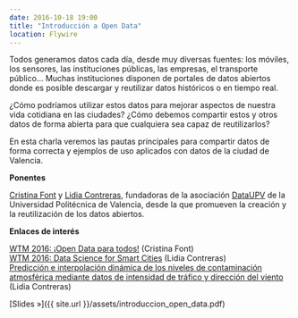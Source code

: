 ```yaml
---
date: 2016-10-18 19:00
title: "Introducción a Open Data"
location: Flywire
---
```


Todos generamos datos cada día, desde muy diversas fuentes: los móviles, los sensores, las instituciones públicas, las empresas, el transporte público... Muchas instituciones disponen de portales de datos abiertos donde es posible descargar y reutilizar datos históricos o en tiempo real.

¿Cómo podríamos utilizar estos datos para mejorar aspectos de nuestra vida cotidiana en las ciudades? ¿Cómo debemos compartir estos y otros datos de forma abierta para que cualquiera sea capaz de reutilizarlos?

En esta charla veremos las pautas principales para compartir datos de forma correcta y ejemplos de uso aplicados con datos de la ciudad de Valencia.

**Ponentes**

[Cristina Font](https://twitter.com/Cristina_Ipunto) y [Lidia Contreras](https://twitter.com/liconoc), fundadoras de la asociación [DataUPV](http://dataupv.webs.upv.es) de la Universidad Politécnica de Valencia, desde la que promueven la creación y la reutilización de los datos abiertos.

**Enlaces de interés**

[WTM 2016: ¡Open Data para todos!](https://www.youtube.com/watch?v=efqKs5_T5m0&list=PLEVmzMLj8nAMIIB6qKsqKMcrKfwY3Cv5T&index=13) (Cristina Font)  
[WTM 2016: Data Science for Smart Cities](https://www.youtube.com/watch?v=ojtNYeAhCuc&list=PLEVmzMLj8nAMIIB6qKsqKMcrKfwY3Cv5T&index=12) (Lidia Contreras)  
[Predicción e interpolación dinámica de los niveles de contaminación atmosférica mediante datos de intensidad de tráfico y dirección del viento](https://riunet.upv.es/handle/10251/71607) (Lidia Contreras)

[Slides »]({{ site.url }}/assets/introduccion_open_data.pdf)

